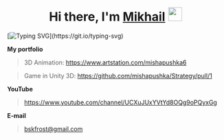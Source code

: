 <h1 align="center">Hi there, I'm <a href="https://daniilshat.ru/" target="_blank">Mikhail</a> 
<img src="https://github.com/blackcater/blackcater/raw/main/images/Hi.gif" height="32"/></h1>

[![Typing SVG](https://readme-typing-svg.herokuapp.com?color=%2336BCF7&lines=3D+Animation/Blender,+Unity+3D+......)](https://git.io/typing-svg)

**My portfolio**
>3D Animation: https://www.artstation.com/mishapushka6

>Game in Unity 3D: https://github.com/mishapushka/Strategy/pull/1

**YouTube**
>https://www.youtube.com/channel/UCXuJUxYVtYd8OQg9oPQyxGg

**E-mail**
>bskfrost@gmail.com
